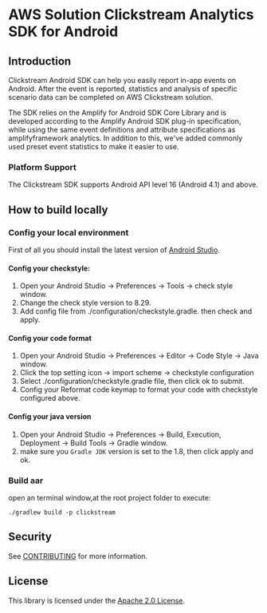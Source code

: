 # AWS Solution Clickstream Analytics SDK for Android

## Introduction
Clickstream Android SDK can help you easily report in-app events on Android. After the event is reported, statistics and analysis of specific scenario data can be completed on AWS Clickstream solution.

The SDK relies on the Amplify for Android SDK Core Library and is developed according to the Amplify Android SDK plug-in specification, while using the same event definitions and attribute specifications as amplifyframework analytics. In addition to this, we've added commonly used preset event statistics to make it easier to use.

### Platform Support

The Clickstream SDK supports Android API level 16 (Android 4.1) and above.

## How to build locally
### Config your local environment
First of all you should install the latest version of [Android Studio](https://developer.android.com/studio).
####  Config your checkstyle:
1. Open your Android Studio -> Preferences -> Tools -> check style window.
2. Change the check style version to 8.29.
3. Add config file from ./configuration/checkstyle.gradle. then check and apply.

####  Config your code format
1. Open your Android Studio -> Preferences -> Editor -> Code Style -> Java window.
2. Click the top setting icon -> import scheme -> checkstyle configuration
3. Select ./configuration/checkstyle.gradle file, then click ok to submit.
4. Config your Reformat code keymap to format your code with checkstyle configured above.

#### Config your java version
1. Open your Android Studio -> Preferences ->  Build, Execution, Deployment -> Build Tools -> Gradle window.
2. make sure you `Gradle JDK` version is set to the 1.8, then click apply and ok.

###  Build aar
open an terminal window,at the root project folder to execute:
```shell
./gradlew build -p clickstream
```

## Security

See [CONTRIBUTING](CONTRIBUTING.md#security-issue-notifications) for more information.

## License

This library is licensed under the [Apache 2.0 License](./LICENSE).